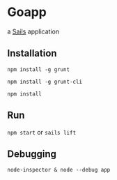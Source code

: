 # Goapp

a [Sails](http://sailsjs.org) application

## Installation

`npm install -g grunt`

`npm install -g grunt-cli`

`npm install`

## Run

`npm start` or `sails lift`

## Debugging

`node-inspector & node --debug app`

